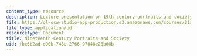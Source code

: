 ```yaml
---
content_type: resource
description: Lecture presentation on 19th century portraits and society.
file: https://ol-ocw-studio-app-production.s3.amazonaws.com/courses/21a-348-photography-and-truth-spring-2008/fbe6b2add90b748e276697048e28b06b_MIT21A_348S08_portraits19.pdf
file_type: application/pdf
resourcetype: Document
title: Nineteenth-Century Portraits and Society
uid: fbe6b2ad-d90b-748e-2766-97048e28b06b
---
```

